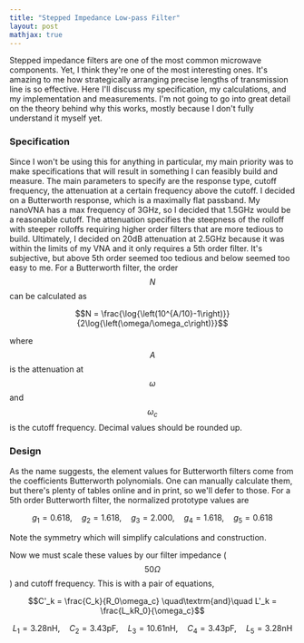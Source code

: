 ```yaml
---
title: "Stepped Impedance Low-pass Filter"
layout: post
mathjax: true
---
```


Stepped impedance filters are one of the most common microwave components. Yet, I think they're one of the most interesting ones. It's amazing to me how strategically arranging precise lengths of transmission line is so effective. Here I'll discuss my specification, my calculations, and my implementation and measurements. I'm not going to go into great detail on the theory behind why this works, mostly because I don't fully understand it myself yet.  

### Specification
Since I won't be using this for anything in particular, my main priority was to make specifications that will result in something I can feasibly build and measure. The main parameters to specify are the response type, cutoff frequency, the attenuation at a certain frequency above the cutoff. I decided on a Butterworth response, which is a maximally flat passband. My nanoVNA has a max frequency of 3GHz, so I decided that 1.5GHz would be a reasonable cutoff. The attenuation specifies the steepness of the rolloff with steeper rolloffs requiring higher order filters that are more tedious to build. Ultimately, I decided on 20dB attenuation at 2.5GHz because it was within the limits of my VNA and it only requires a 5th order filter. It's subjective, but above 5th order seemed too tedious and below seemed too easy to me. For a Butterworth filter, the order $$N$$ can be calculated as

$$N = \frac{\log{\left(10^{A/10}-1\right)}}{2\log{\left(\omega/\omega_c\right)}}$$

where $$A$$ is the attenuation at $$\omega$$ and $$\omega_c$$ is the cutoff frequency. Decimal values should be rounded up. 

### Design
As the name suggests, the element values for Butterworth filters come from the coefficients Butterworth polynomials. One can manually calculate them, but there's plenty of tables online and in print, so we'll defer to those. For a 5th order Butterworth filter, the normalized prototype values are

$$g_1 = 0.618, \quad g_2 = 1.618, \quad g_3 = 2.000, \quad g_4 = 1.618, \quad g_5 = 0.618$$

Note the symmetry which will simplify calculations and construction. 

Now we must scale these values by our filter impedance ($$50\Omega$$) and cutoff frequency. This is with a pair of equations,

$$C'_k = \frac{C_k}{R_0\omega_c} \quad\textrm{and}\quad L'_k = \frac{L_kR_0}{\omega_c}$$

$$L_1 = 3.28\text{nH}, \quad C_2 = 3.43\text{pF}, \quad L_3 = 10.61\text{nH}, \quad C_4 = 3.43\text{pF}, \quad L_5 = 3.28\text{nH}$$